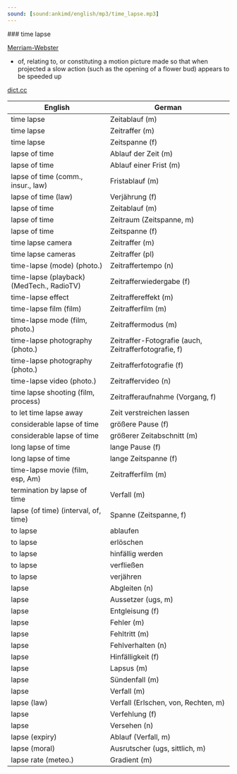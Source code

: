 ```yaml
---
sound: [sound:ankimd/english/mp3/time_lapse.mp3]
---
```


\### time lapse

[Merriam-Webster](https://www.merriam-webster.com/dictionary/time+lapse)

- of, relating to, or constituting a motion picture made so that when projected a slow action (such as the opening of a flower bud) appears to be speeded up

[dict.cc](https://www.dict.cc/time+lapse)

| English        | German       |
| -------------- | ------------ |
| time lapse | Zeitablauf (m) |
| time lapse | Zeitraffer (m) |
| time lapse | Zeitspanne (f) |
| lapse of time | Ablauf der Zeit (m) |
| lapse of time | Ablauf einer Frist (m) |
| lapse of time (comm., insur., law) | Fristablauf (m) |
| lapse of time (law) | Verjährung (f) |
| lapse of time | Zeitablauf (m) |
| lapse of time | Zeitraum (Zeitspanne, m) |
| lapse of time | Zeitspanne (f) |
| time lapse camera | Zeitraffer (m) |
| time lapse cameras | Zeitraffer (pl) |
| time-lapse (mode) (photo.) | Zeitraffertempo (n) |
| time-lapse (playback) (MedTech., RadioTV) | Zeitrafferwiedergabe (f) |
| time-lapse effect | Zeitraffereffekt (m) |
| time-lapse film (film) | Zeitrafferfilm (m) |
| time-lapse mode (film, photo.) | Zeitraffermodus (m) |
| time-lapse photography (photo.) | Zeitraffer-Fotografie (auch, Zeitrafferfotografie, f) |
| time-lapse photography (photo.) | Zeitrafferfotografie (f) |
| time-lapse video (photo.) | Zeitraffervideo (n) |
| time lapse shooting (film, process) | Zeitrafferaufnahme (Vorgang, f) |
| to let time lapse away | Zeit verstreichen lassen |
| considerable lapse of time | größere Pause (f) |
| considerable lapse of time | größerer Zeitabschnitt (m) |
| long lapse of time | lange Pause (f) |
| long lapse of time | lange Zeitspanne (f) |
| time-lapse movie (film, esp, Am) | Zeitrafferfilm (m) |
| termination by lapse of time | Verfall (m) |
| lapse (of time) (interval, of, time) | Spanne (Zeitspanne, f) |
| to lapse | ablaufen |
| to lapse | erlöschen |
| to lapse | hinfällig werden |
| to lapse | verfließen |
| to lapse | verjähren |
| lapse | Abgleiten (n) |
| lapse | Aussetzer (ugs, m) |
| lapse | Entgleisung (f) |
| lapse | Fehler (m) |
| lapse | Fehltritt (m) |
| lapse | Fehlverhalten (n) |
| lapse | Hinfälligkeit (f) |
| lapse | Lapsus (m) |
| lapse | Sündenfall (m) |
| lapse | Verfall (m) |
| lapse (law) | Verfall (Erlschen, von, Rechten, m) |
| lapse | Verfehlung (f) |
| lapse | Versehen (n) |
| lapse (expiry) | Ablauf (Verfall, m) |
| lapse (moral) | Ausrutscher (ugs, sittlich, m) |
| lapse rate (meteo.) | Gradient (m) |
